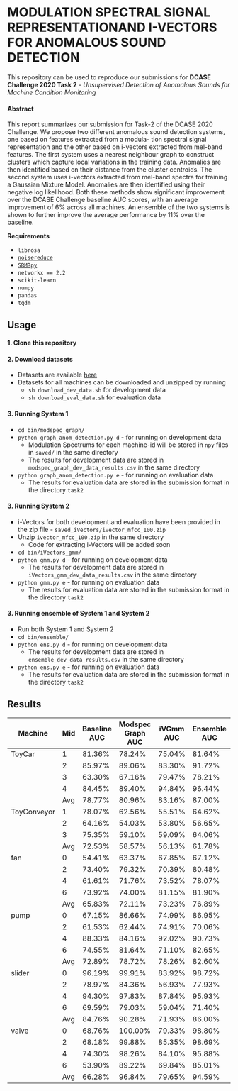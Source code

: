 # MODULATION SPECTRAL SIGNAL REPRESENTATIONAND I-VECTORS FOR ANOMALOUS SOUND DETECTION

This repository can be used to reproduce our submissions for **DCASE Challenge 2020 Task 2** - <em>Unsupervised Detection of Anomalous Sounds for Machine Condition Monitoring</em>


#### Abstract
This report summarizes our submission for Task-2 of the DCASE 2020 Challenge. We propose two different anomalous sound detection systems, one based on features extracted from a modula- tion spectral signal representation and the other based on i-vectors extracted from mel-band features. The first system uses a nearest neighbour graph to construct clusters which capture local variations in the training data. Anomalies are then identified based on their distance from the cluster centroids. The second system uses i-vectors extracted from mel-band spectra for training a Gaussian Mixture Model. Anomalies are then identified using their negative log likelihood. Both these methods show significant improvement over the DCASE Challenge baseline AUC scores, with an average improvement of 6% across all machines. An ensemble of the two systems is shown to further improve the average performance by 11% over the baseline.


**Requirements**
- `librosa`
- [`noisereduce`](https://pypi.org/project/noisereduce/)
- [`SRMRpy`](https://github.com/jfsantos/SRMRpy)
- `networkx == 2.2`
- `scikit-learn`
- `numpy`
- `pandas`
- `tqdm`

## Usage

#### 1. Clone this repository
#### 2. Download datasets
- Datasets are available [here](https://zenodo.org/record/3678171)
- Datasets for all machines can be downloaded and unzipped by running
    - `sh download_dev_data.sh` for development data
    - `sh download_eval_data.sh` for evaluation data

#### 3. Running System 1
- `cd bin/modspec_graph/`
- `python graph_anom_detection.py d` - for running on development data
    - Modulation Spectrums for each machine-id will be stored in `npy` files in `saved/` in the same directory
    - The results for development data are stored in `modspec_graph_dev_data_results.csv` in the same directory
- `python graph_anom_detection.py e` - for running on evaluation data
    - The results for evaluation data are stored in the submission format in the directory `task2`

#### 3. Running System 2
- i-Vectors for both development and evaluation have been provided in the zip file -  `saved_iVectors/ivector_mfcc_100.zip`
- Unzip `ivector_mfcc_100.zip` in the same directory
    - Code for extracting i-Vectors will be added soon
- `cd bin/iVectors_gmm/`
- `python gmm.py d` - for running on development data
    - The results for development data are stored in `iVectors_gmm_dev_data_results.csv` in the same directory
- `python gmm.py e` - for running on evaluation data
    - The results for evaluation data are stored in the submission format in the directory `task2`

#### 3. Running ensemble of System 1 and System 2
- Run both System 1 and System 2
- `cd bin/ensemble/`
- `python ens.py d` - for running on development data
    - The results for development data are stored in `ensemble_dev_data_results.csv` in the same directory
- `python ens.py e` - for running on evaluation data
    - The results for evaluation data are stored in the submission format in the directory `task2`
    
    
## Results

| Machine     | Mid | Baseline  AUC | Modspec  Graph AUC | iVGmm  AUC | Ensemble  AUC | Baseline  pAUC | Modspec  Graph pAUC | iVGmm  pAUC | Ensemble  pAUC |
|-------------|-----|---------------|--------------------|------------|---------------|----------------|---------------------|-------------|----------------|
| ToyCar      | 1   | 81.36%        | 78.24%             | 75.04%     | 81.64%        | 68.40%         | 64.69%              | 57.54%      | 66.75%         |
|             | 2   | 85.97%        | 89.06%             | 83.30%     | 91.72%        | 77.72%         | 76.14%              | 67.00%      | 79.78%         |
|             | 3   | 63.30%        | 67.16%             | 79.47%     | 78.21%        | 55.21%         | 52.58%              | 59.52%      | 56.37%         |
|             | 4   | 84.45%        | 89.40%             | 94.84%     | 96.44%        | 68.97%         | 63.54%              | 82.94%      | 84.80%         |
|             | Avg | 78.77%        | 80.96%             | 83.16%     | 87.00%        | 67.58%         | 64.24%              | 66.75%      | 71.92%         |
| ToyConveyor | 1   | 78.07%        | 62.56%             | 55.51%     | 64.62%        | 64.25%         | 51.59%              | 52.82%      | 52.24%         |
|             | 2   | 64.16%        | 54.03%             | 53.80%     | 56.65%        | 56.01%         | 49.99%              | 50.95%      | 50.23%         |
|             | 3   | 75.35%        | 59.10%             | 59.09%     | 64.06%        | 61.03%         | 50.31%              | 52.82%      | 52.25%         |
|             | Avg | 72.53%        | 58.57%             | 56.13%     | 61.78%        | 60.43%         | 50.63%              | 52.20%      | 51.58%         |
| fan         | 0   | 54.41%        | 63.37%             | 67.85%     | 67.12%        | 49.37%         | 49.73%              | 57.38%      | 52.92%         |
|             | 2   | 73.40%        | 79.32%             | 70.39%     | 80.48%        | 54.81%         | 57.16%              | 61.93%      | 59.21%         |
|             | 4   | 61.61%        | 71.76%             | 73.52%     | 78.07%        | 53.26%         | 50.68%              | 57.53%      | 53.99%         |
|             | 6   | 73.92%        | 74.00%             | 81.15%     | 81.90%        | 52.35%         | 49.38%              | 56.31%      | 49.23%         |
|             | Avg | 65.83%        | 72.11%             | 73.23%     | 76.89%        | 52.45%         | 51.74%              | 58.29%      | 53.84%         |
| pump        | 0   | 67.15%        | 86.66%             | 74.99%     | 86.95%        | 56.74%         | 82.52%              | 67.10%      | 78.32%         |
|             | 2   | 61.53%        | 62.44%             | 74.91%     | 70.06%        | 58.10%         | 64.77%              | 60.08%      | 65.72%         |
|             | 4   | 88.33%        | 84.16%             | 92.02%     | 90.73%        | 67.10%         | 59.95%              | 73.74%      | 68.00%         |
|             | 6   | 74.55%        | 81.64%             | 71.10%     | 82.65%        | 58.02%         | 66.20%              | 51.70%      | 66.56%         |
|             | Avg | 72.89%        | 78.72%             | 78.26%     | 82.60%        | 59.99%         | 68.36%              | 63.15%      | 69.65%         |
| slider      | 0   | 96.19%        | 99.91%             | 83.92%     | 98.72%        | 81.44%         | 99.53%              | 50.04%      | 93.44%         |
|             | 2   | 78.97%        | 84.36%             | 56.93%     | 77.93%        | 63.68%         | 73.86%              | 47.84%      | 52.89%         |
|             | 4   | 94.30%        | 97.83%             | 87.84%     | 95.93%        | 71.98%         | 88.59%              | 62.71%      | 79.69%         |
|             | 6   | 69.59%        | 79.03%             | 59.04%     | 71.40%        | 49.02%         | 55.47%              | 49.91%      | 52.28%         |
|             | Avg | 84.76%        | 90.28%             | 71.93%     | 86.00%        | 66.53%         | 79.36%              | 52.63%      | 69.57%         |
| valve       | 0   | 68.76%        | 100.00%            | 79.33%     | 98.80%        | 51.70%         | 100.00%             | 52.94%      | 95.62%         |
|             | 2   | 68.18%        | 99.88%             | 85.35%     | 98.69%        | 51.83%         | 99.34%              | 56.27%      | 93.29%         |
|             | 4   | 74.30%        | 98.26%             | 84.10%     | 95.88%        | 51.97%         | 91.32%              | 56.32%      | 80.26%         |
|             | 6   | 53.90%        | 89.22%             | 69.84%     | 85.01%        | 48.43%         | 72.59%              | 49.91%      | 59.65%         |
|             | Avg | 66.28%        | 96.84%             | 79.65%     | 94.59%        | 50.98%         | 90.81%              | 53.86%      | 82.21%         |
